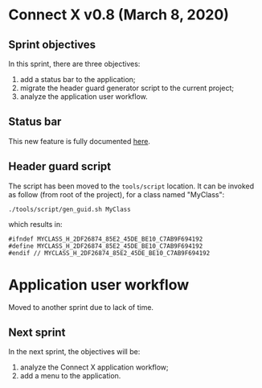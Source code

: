 # Connect X v0.8 (March 8, 2020)

## Sprint objectives

In this sprint, there are three objectives:

1. add a status bar to the application;
2. migrate the header guard generator script to the current project;
3. analyze the application user workflow.


## Status bar

This new feature is fully documented [here](../user/user.md).


## Header guard script

The script has been moved to the `tools/script` location. It can be invoked as follow (from root of the project), for a class named "MyClass":

```
./tools/script/gen_guid.sh MyClass
```

which results in:

```
#ifndef MYCLASS_H_2DF26874_85E2_45DE_BE10_C7AB9F694192
#define MYCLASS_H_2DF26874_85E2_45DE_BE10_C7AB9F694192
#endif // MYCLASS_H_2DF26874_85E2_45DE_BE10_C7AB9F694192
```

#  Application user workflow

Moved to another sprint due to lack of time.


## Next sprint

In the next sprint, the objectives will be:

1. analyze the Connect X application workflow;
2. add a menu to the application.
